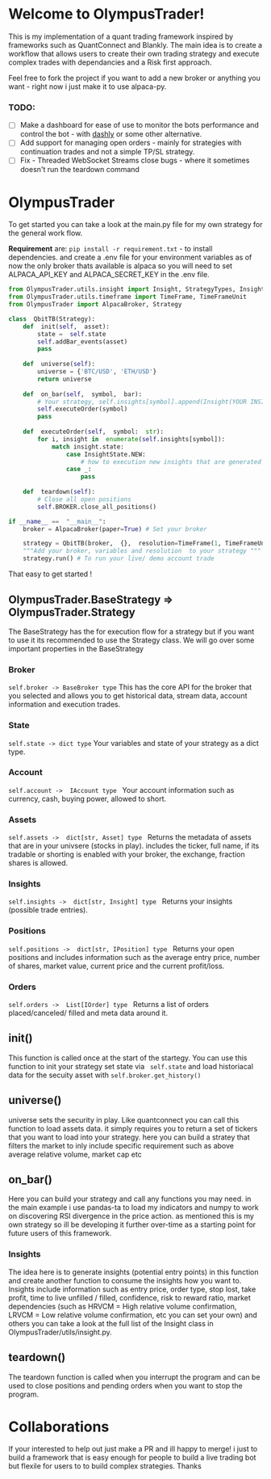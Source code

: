# Welcome to OlympusTrader!

This is my implementation of a quant trading framework inspired by frameworks such as QuantConnect and Blankly.  The main idea is to create a workflow that allows users to create their own trading strategy and execute complex trades with dependancies and a Risk first approach. 

Feel free to fork the project if you want to add a new broker or anything you want - right now i just make it to use alpaca-py.

### TODO:

 - [ ] Make a dashboard for ease of use to monitor the bots performance and control the bot - with [dashly](https://plotly.com/) or some other alternative.
 - [ ] Add support for managing open orders - mainly for strategies with continuation trades and not a simple TP/SL strategy.
 - [ ] Fix - Threaded WebSocket Streams close bugs - where it sometimes doesn't run the teardown command  

# OlympusTrader

To get started you can take a look at the main.py file for my own strategy for the general work flow.

**Requirement** are:  ```pip install -r requirement.txt``` - to install dependencies. 
and create a .env file for your environment variables as of now the only broker thats available is alpaca so you will need to set ALPACA_API_KEY and ALPACA_SECRET_KEY in the .env file.

```py
from OlympusTrader.utils.insight import Insight, StrategyTypes, InsightState
from OlympusTrader.utils.timeframe import TimeFrame, TimeFrameUnit
from OlympusTrader import AlpacaBroker, Strategy

class  QbitTB(Strategy):
	def  init(self,  asset):
		state =  self.state
		self.addBar_events(asset)
		pass
		
	def  universe(self):
		universe = {'BTC/USD', 'ETH/USD'}
		return universe
		
	def  on_bar(self,  symbol,  bar):
		# Your strategy, self.insights[symbol].append(Insight(YOUR INSIGHT DATA))
		self.executeOrder(symbol)
		pass
		
	def  executeOrder(self,  symbol:  str):
		for i, insight in  enumerate(self.insights[symbol]):
			match insight.state:
				case InsightState.NEW:
					# how to execution new insights that are generated
				case _:
					pass
					
	def  teardown(self):
		# Close all open positions
		self.BROKER.close_all_positions()

if __name__ ==  "__main__":
	broker = AlpacaBroker(paper=True) # Set your broker 

	strategy = QbitTB(broker,  {},  resolution=TimeFrame(1, TimeFrameUnit.Minute)) 
	"""Add your broker, variables and resolution  to your strategy """
	strategy.run() # To run your live/ demo account trade 
```
That easy to get started !

## OlympusTrader.BaseStrategy  => OlympusTrader.Strategy
The BaseStrategy has the for execution flow for a strategy but if you want to use it its recommended to use the Strategy class. 
We will go over some important properties in the BaseStrategy
### Broker 
```self.broker -> BaseBroker type```
This has the core API for the broker that you selected and allows you to get historical data, stream data, account information and execution  trades.

### State 
```self.state -> dict type```
Your variables and state of your strategy as a dict type.

### Account 
```self.account ->  IAccount type ``` 
Your account information such as currency, cash, buying power, allowed to short.

### Assets 
```self.assets ->  dict[str, Asset] type ``` 
Returns the metadata of assets that are in your univsere (stocks in play). includes the ticker, full name, if its tradable or shorting is enabled with your broker, the exchange, fraction shares is allowed.

### Insights 
```self.insights ->  dict[str, Insight] type ``` 
Returns your insights (possible trade entries).

### Positions 
```self.positions ->  dict[str, IPosition] type ``` 
Returns your open positions and includes information such as the average entry price, number of shares, market value, current price and the current profit/loss. 

### Orders
```self.orders ->  List[IOrder] type ``` 
Returns a list of orders placed/canceled/ filled and meta data around it. 

## init()
This function is called once at the start of the startegy. You can use this function to init your strategy set state via ``` self.state``` and load historiacal data for the secuity asset with ```self.broker.get_history()```

## universe()
universe sets the security in play. Like quantconnect you can call this function to load assets data. it simply requires you to return a set of tickers that you want to load into your strategy. here you can build a stratey that filters the market to inly include specific requirement such as above average relative volume, market cap etc

## on_bar()
Here you can build your strategy and call any functions you may need. in the main example i use pandas-ta to load my indicators and numpy to work on discovering RSI divergence in the price action. as mentioned this is my own strategy so ill be developing it further over-time as a starting point for future users of this framework.  

### Insights 
The idea here is to generate insights (potential entry points) in this function and create another function to consume the insights how you want to. Insights include information such as entry price, order type, stop lost, take profit, time to live unfilled / filled, confidence, risk to reward ratio,  market dependencies (such as HRVCM = High relative volume confirmation, LRVCM = Low relative volume confirmation, etc  you can set your own) and others you can take a look at the full list of the Insight class in OlympusTrader/utils/insight.py. 

## teardown()

The teardown function is called when you interrupt the program and can be used to close positions and pending orders when you want to stop the program. 

# Collaborations 
If your interested to help out just make a PR and ill happy to merge! i just to build a framework that is easy enough for people to build a live trading bot but flexile for users to to build complex strategies. Thanks 

